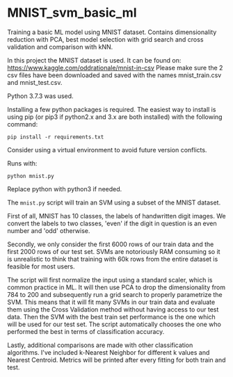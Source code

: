 # MNIST_svm_basic_ml
Training a basic ML model using MNIST dataset. Contains dimensionality reduction with PCA, best model selection with grid search and cross validation and comparison with kNN.

In this project the MNIST dataset is used. It can be found on: https://www.kaggle.com/oddrationale/mnist-in-csv
Please make sure the 2 csv files have been downloaded and saved with the names mnist_train.csv and mnist_test.csv. 

Python 3.7.3 was used.

Installing a few python packages is required. The easiest way to install is using pip (or pip3 if python2.x and 3.x are both installed) with the following command:
```
pip install -r requirements.txt
```
Consider using a virtual environment to avoid future version conflicts.

Runs with: 
```
python mnist.py
```
Replace python with python3 if needed.

The ```mnist.py``` script will train an SVM using a subset of the MNIST dataset.

First of all, MNIST has 10 classes, the labels of handwritten digit images. We convert the labels to two classes, 'even' if the digit in question is an even number and 'odd' otherwise. 

Secondly, we only consider the first 6000 rows of our train data and the first 2000 rows of our test set. SVMs are notoriously RAM consuming so it is unrealistic to think that training with 60k rows from the entire dataset is feasible for most users.

The script will first normalize the input using a standard scaler, which is common practice in ML. It will then use PCA to drop the dimensionality from 784 to 200 and subsequently run a grid search to properly parametrize the SVM. This means that it will fit many SVMs in our train data and evaluate them using the Cross Validation method without having access to our test data. Then the SVM with the best train set performance is the one which will be used for our test set. The script automatically chooses the one who performed the best in terms of classification accuracy.

Lastly, additional comparisons are made with other classification algorithms. I've included k-Nearest Neighbor for different k values and Nearest Centroid. Metrics will be printed after every fitting for both train and test.


